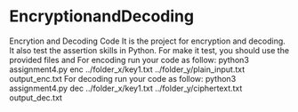 # EncryptionandDecoding
Encrytion and Decoding Code
It is the project for encryption and decoding. It also test the assertion skills in Python.
For make it test, you should use the provided files and
For encoding run your code as follow:
python3 assignment4.py enc ../folder_x/key1.txt ../folder_y/plain_input.txt output_enc.txt
For decoding run your code as follow:
python3 assignment4.py dec ../folder_x/key1.txt ../folder_y/ciphertext.txt output_dec.txt
